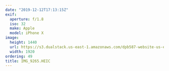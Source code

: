 ```yaml
---
date: "2019-12-12T17:13:15Z"
exif:
  aperture: f/1.8
  iso: 32
  make: Apple
  model: iPhone X
image:
  height: 1440
  url: https://s3.dualstack.us-east-1.amazonaws.com/dpb587-website-us-east-1/asset/gallery/2019-south-america/31931863-8ce0-bc38-c4a6-b415c9d5ffb3~1920.jpg
  width: 1920
ordering: 49
title: IMG_9265.HEIC
---
```

